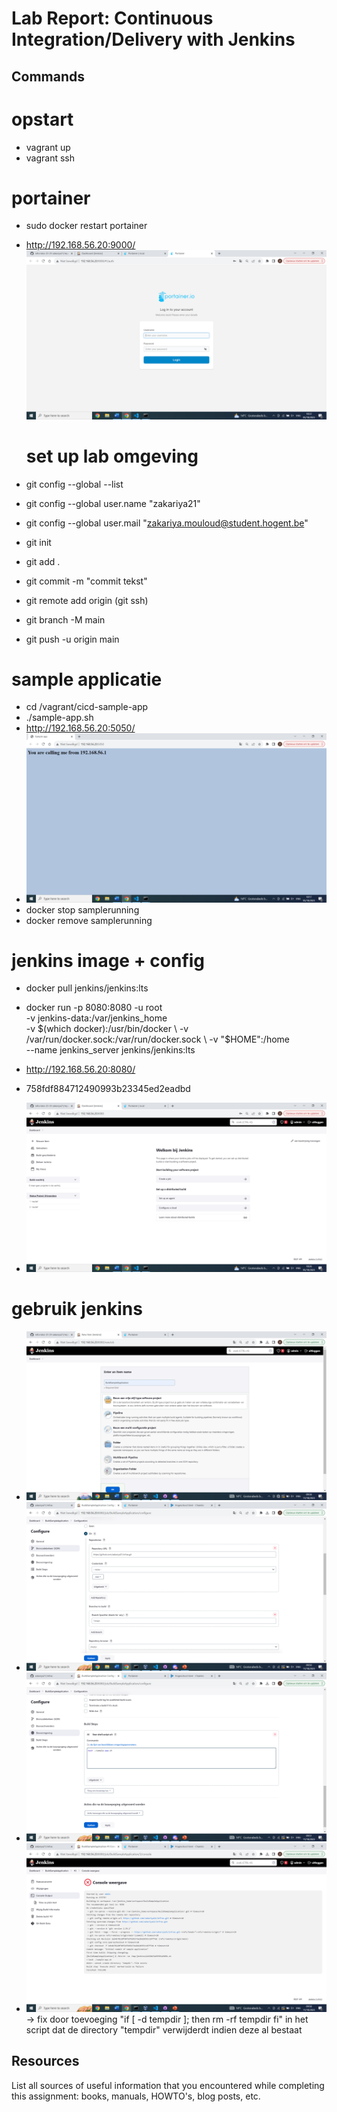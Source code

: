 # Lab Report:  Continuous Integration/Delivery with Jenkins

## Commands

# opstart
- vagrant up
- vagrant ssh
# portainer
- sudo docker restart portainer
- http://192.168.56.20:9000/
  ![Alt text](image.png)

  # set up lab omgeving
- git config --global --list
- git config --global user.name "zakariya21"
- git config --global user.mail "zakariya.mouloud@student.hogent.be"

- git init
- git add .
- git commit -m "commit tekst"

- git remote add origin (git ssh)
- git branch -M main
- git push -u origin main
# sample applicatie
- cd /vagrant/cicd-sample-app
- ./sample-app.sh
- http://192.168.56.20:5050/
- ![Alt text](image-1.png)
- docker stop samplerunning
- docker remove samplerunning
# jenkins image + config
- docker pull jenkins/jenkins:lts
-  docker run -p 8080:8080 -u root \
      -v jenkins-data:/var/jenkins_home \
      -v $(which docker):/usr/bin/docker \
      -v /var/run/docker.sock:/var/run/docker.sock \
      -v "$HOME":/home \
      --name jenkins_server jenkins/jenkins:lts

- http://192.168.56.20:8080/
- 758fdf884712490993b23345ed2eadbd
- ![Alt text](image-2.png)
# gebruik jenkins
- ![Alt text](image-3.png)
- ![Alt text](image-4.png)
- ![Alt text](image-5.png)
- ![Alt text](image-6.png)
-> fix door toevoeging "if [ -d tempdir ]; then
rm -rf tempdir
fi"  in het script dat de directory "tempdir" verwijderdt indien deze al bestaat
## Resources


List all sources of useful information that you encountered while completing this assignment: books, manuals, HOWTO's, blog posts, etc.
